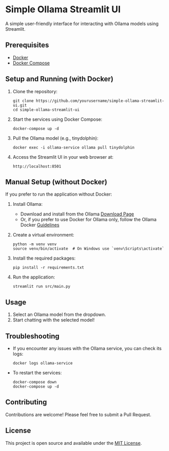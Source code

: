 # Simple Ollama Streamlit UI

A simple user-friendly interface for interacting with Ollama models using Streamlit.

## Prerequisites

- [Docker](https://docs.docker.com/get-docker/)
- [Docker Compose](https://docs.docker.com/compose/install/)

## Setup and Running (with Docker)

1. Clone the repository:
   ```
   git clone https://github.com/yourusername/simple-ollama-streamlit-ui.git
   cd simple-ollama-streamlit-ui
   ```

2. Start the services using Docker Compose:
   ```
   docker-compose up -d
   ```

3. Pull the Ollama model (e.g., tinydolphin):
   ```
   docker exec -i ollama-service ollama pull tinydolphin
   ```

4. Access the Streamlit UI in your web browser at:
   ```
   http://localhost:8501
   ```

## Manual Setup (without Docker)

If you prefer to run the application without Docker:

1. Install Ollama:
   - Download and install from the Ollama [Download Page](https://ollama.com/download)
   - Or, if you prefer to use Docker for Ollama only, follow the Ollama Docker [Guidelines](https://hub.docker.com/r/ollama/ollama)

2. Create a virtual environment:
   ```
   python -m venv venv
   source venv/bin/activate  # On Windows use `venv\Scripts\activate`
   ```

3. Install the required packages:
   ```
   pip install -r requirements.txt
   ```

4. Run the application:
   ```
   streamlit run src/main.py
   ```

## Usage

1. Select an Ollama model from the dropdown.
2. Start chatting with the selected model!

## Troubleshooting

- If you encounter any issues with the Ollama service, you can check its logs:
  ```
  docker logs ollama-service
  ```

- To restart the services:
  ```
  docker-compose down
  docker-compose up -d
  ```

## Contributing

Contributions are welcome! Please feel free to submit a Pull Request.

## License

This project is open source and available under the [MIT License](LICENSE).